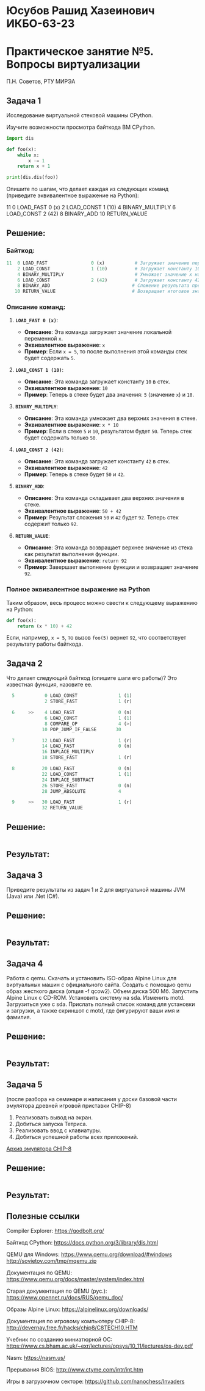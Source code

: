 # Юсубов Рашид Хазеинович ИКБО-63-23
# Практическое занятие №5. Вопросы виртуализации

П.Н. Советов, РТУ МИРЭА

## Задача 1

Исследование виртуальной стековой машины CPython.

Изучите возможности просмотра байткода ВМ CPython.

```Python
import dis

def foo(x):
    while x:
        x -= 1
    return x + 1

print(dis.dis(foo))
```

Опишите по шагам, что делает каждая из следующих команд (приведите эквивалентное выражение на Python):

 11           0 LOAD_FAST                0 (x)
              2 LOAD_CONST               1 (10)
              4 BINARY_MULTIPLY
              6 LOAD_CONST               2 (42)
              8 BINARY_ADD
             10 RETURN_VALUE

## Решение:

### Байткод:

```Python
11  0 LOAD_FAST                0 (x)           # Загружает значение переменной x (0 - это индекс переменной)
    2 LOAD_CONST               1 (10)          # Загружает константу 10
    4 BINARY_MULTIPLY                          # Умножает значение x на 10
    6 LOAD_CONST               2 (42)          # Загружает константу 42
    8 BINARY_ADD                              # Сложение результата предыдущего умножения с 42
   10 RETURN_VALUE                            # Возвращает итоговое значение
```

### Описание команд:

1. **`LOAD_FAST 0 (x)`**:
   - **Описание**: Эта команда загружает значение локальной переменной `x`.
   - **Эквивалентное выражение**: `x`
   - **Пример**: Если `x = 5`, то после выполнения этой команды стек будет содержать `5`.

2. **`LOAD_CONST 1 (10)`**:
   - **Описание**: Эта команда загружает константу `10` в стек.
   - **Эквивалентное выражение**: `10`
   - **Пример**: Теперь в стеке будет два значения: `5` (значение `x`) и `10`.

3. **`BINARY_MULTIPLY`**:
   - **Описание**: Эта команда умножает два верхних значения в стеке.
   - **Эквивалентное выражение**: `x * 10`
   - **Пример**: Если в стеке `5` и `10`, результатом будет `50`. Теперь стек будет содержать только `50`.

4. **`LOAD_CONST 2 (42)`**:
   - **Описание**: Эта команда загружает константу `42` в стек.
   - **Эквивалентное выражение**: `42`
   - **Пример**: Теперь в стеке будет `50` и `42`.

5. **`BINARY_ADD`**:
   - **Описание**: Эта команда складывает два верхних значения в стеке.
   - **Эквивалентное выражение**: `50 + 42`
   - **Пример**: Результат сложения `50` и `42` будет `92`. Теперь стек содержит только `92`.

6. **`RETURN_VALUE`**:
   - **Описание**: Эта команда возвращает верхнее значение из стека как результат выполнения функции.
   - **Эквивалентное выражение**: `return 92`
   - **Пример**: Завершает выполнение функции и возвращает значение `92`.

### Полное эквивалентное выражение на Python

Таким образом, весь процесс можно свести к следующему выражению на Python:

```python
def foo(x):
    return (x * 10) + 42
```

Если, например, `x = 5`, то вызов `foo(5)` вернет `92`, что соответствует результату работы байткода.

## Задача 2

Что делает следующий байткод (опишите шаги его работы)? Это известная функция, назовите ее.

```Python
  5           0 LOAD_CONST               1 (1)
              2 STORE_FAST               1 (r)

  6     >>    4 LOAD_FAST                0 (n)
              6 LOAD_CONST               1 (1)
              8 COMPARE_OP               4 (>)
             10 POP_JUMP_IF_FALSE       30

  7          12 LOAD_FAST                1 (r)
             14 LOAD_FAST                0 (n)
             16 INPLACE_MULTIPLY
             18 STORE_FAST               1 (r)

  8          20 LOAD_FAST                0 (n)
             22 LOAD_CONST               1 (1)
             24 INPLACE_SUBTRACT
             26 STORE_FAST               0 (n)
             28 JUMP_ABSOLUTE            4

  9     >>   30 LOAD_FAST                1 (r)
             32 RETURN_VALUE
```

## Решение:

```
```

## Результат:


## Задача 3

Приведите результаты из задач 1 и 2 для виртуальной машины JVM (Java) или .Net (C#).

## Решение:

```
```

## Результат:


## Задача 4

Работа с qemu. Скачать и установить ISO-образ Alpine Linux для виртуальных машин с официального сайта.
Создать с помощью qemu образ жесткого диска (опция -f qcow2). Объем диска 500 Мб.
Запустить Alpine Linux с CD-ROM.
Установить систему на sda. Изменить motd.
Загрузиться уже с sda.
Прислать полный список команд для установки и загрузки, а также скриншот с motd, где фигурируют ваши имя и фамилия.

## Решение:

```
```

## Результат:


## Задача 5

(после разбора на семинаре и написания у доски базовой части эмулятора древней игровой приставки CHIP-8)

1. Реализовать вывод на экран.
2. Добиться запуска Тетриса.
3. Реализовать ввод с клавиатуры.
4. Добиться успешной работы всех приложений.

[Архив эмулятора CHIP-8](chip.zip)

## Решение:

```
```

## Результат:


## Полезные ссылки

Compiler Explorer: https://godbolt.org/

Байткод CPython: https://docs.python.org/3/library/dis.html

QEMU для Windows: https://www.qemu.org/download/#windows
http://sovietov.com/tmp/mqemu.zip

Документация по QEMU: https://www.qemu.org/docs/master/system/index.html

Старая документация по QEMU (рус.): https://www.opennet.ru/docs/RUS/qemu_doc/

Образы Alpine Linux: https://alpinelinux.org/downloads/

Документация по игровому компьютеру CHIP-8: http://devernay.free.fr/hacks/chip8/C8TECH10.HTM

Учебник по созданию миниатюрной ОС: https://www.cs.bham.ac.uk/~exr/lectures/opsys/10_11/lectures/os-dev.pdf

Nasm: https://nasm.us/

Прерывания BIOS: http://www.ctyme.com/intr/int.htm

Игры в загрузочном секторе: https://github.com/nanochess/Invaders
